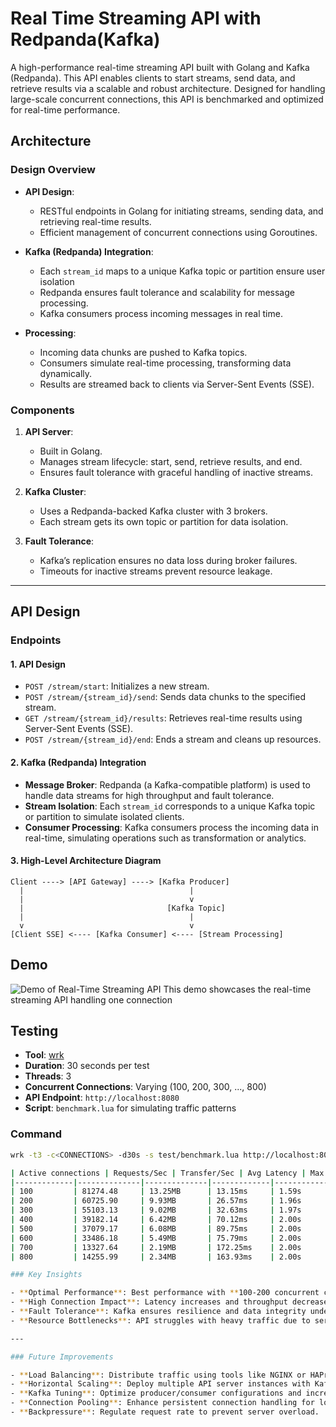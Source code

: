 # Real Time Streaming API with Redpanda(Kafka)

A high-performance real-time streaming API built with Golang and Kafka (Redpanda). This API enables clients to start streams, send data, and retrieve results via a scalable and robust architecture. Designed for handling large-scale concurrent connections, this API is benchmarked and optimized for real-time performance.

## Architecture

### Design Overview

- **API Design**:
  - RESTful endpoints in Golang for initiating streams, sending data, and retrieving real-time results.
  - Efficient management of concurrent connections using Goroutines.

- **Kafka (Redpanda) Integration**:
  - Each `stream_id` maps to a unique Kafka topic or partition ensure user isolation
  - Redpanda ensures fault tolerance and scalability for message processing.
  - Kafka consumers process incoming messages in real time.

- **Processing**:
  - Incoming data chunks are pushed to Kafka topics.
  - Consumers simulate real-time processing, transforming data dynamically.
  - Results are streamed back to clients via Server-Sent Events (SSE).

### Components

1. **API Server**:
   - Built in Golang.
   - Manages stream lifecycle: start, send, retrieve results, and end.
   - Ensures fault tolerance with graceful handling of inactive streams.

2. **Kafka Cluster**:
   - Uses a Redpanda-backed Kafka cluster with 3 brokers.
   - Each stream gets its own topic or partition for data isolation.

3. **Fault Tolerance**:
   - Kafka’s replication ensures no data loss during broker failures.
   - Timeouts for inactive streams prevent resource leakage.

---

## API Design

### Endpoints

#### 1. API Design
  - `POST /stream/start`: Initializes a new stream.
  - `POST /stream/{stream_id}/send`: Sends data chunks to the specified stream.
  - `GET /stream/{stream_id}/results`: Retrieves real-time results using Server-Sent Events (SSE).
  - `POST /stream/{stream_id}/end`: Ends a stream and cleans up resources.

#### 2. Kafka (Redpanda) Integration
- **Message Broker**: Redpanda (a Kafka-compatible platform) is used to handle data streams for high throughput and fault tolerance.
- **Stream Isolation**: Each `stream_id` corresponds to a unique Kafka topic or partition to simulate isolated clients.
- **Consumer Processing**: Kafka consumers process the incoming data in real-time, simulating operations such as transformation or analytics.

#### 3. High-Level Architecture Diagram

```plaintext
Client ----> [API Gateway] ----> [Kafka Producer]
  |                                     |
  |                                     v
  |                                [Kafka Topic]
  |                                     |
  v                                     v
[Client SSE] <---- [Kafka Consumer] <---- [Stream Processing]
```

## Demo

![Demo of Real-Time Streaming API](graphic/demo.gif)
This demo showcases the real-time streaming API handling one connection

## Testing

- **Tool**: [wrk](https://github.com/wg/wrk)
- **Duration**: 30 seconds per test
- **Threads**: 3
- **Concurrent Connections**: Varying (100, 200, 300, ..., 800)
- **API Endpoint**: `http://localhost:8080`
- **Script**: `benchmark.lua` for simulating traffic patterns

### Command
```bash
wrk -t3 -c<CONNECTIONS> -d30s -s test/benchmark.lua http://localhost:8080

| Active connections | Requests/Sec | Transfer/Sec | Avg Latency | Max Latency | Socket Errors (Connect/Read/Write/Timeout) | Total Requests | Total Data Read |
|-------------|--------------|--------------|-------------|-------------|-------------------------------------------|----------------|-----------------|
| 100         | 81274.48     | 13.25MB      | 13.15ms     | 1.59s       | 0/0/0/84                                 | 2443754        | 398.35MB        |
| 200         | 60725.90     | 9.93MB       | 26.57ms     | 1.96s       | 0/47/0/145                               | 1827753        | 298.90MB        |
| 300         | 55103.13     | 9.02MB       | 32.63ms     | 1.97s       | 0/179/0/208                              | 1658462        | 271.51MB        |
| 400         | 39182.14     | 6.42MB       | 70.12ms     | 2.00s       | 0/341/0/211                              | 1179250        | 193.19MB        |
| 500         | 37079.17     | 6.08MB       | 89.75ms     | 2.00s       | 0/302/64/358                              | 1115027        | 182.74MB        |
| 600         | 33486.18     | 5.49MB       | 75.79ms     | 2.00s       | 0/679/92/298                              | 1007270        | 165.12MB        |
| 700         | 13327.64     | 2.19MB       | 172.25ms    | 2.00s       | 0/1424/0/827                              | 401533         | 65.88MB         |
| 800         | 14255.99     | 2.34MB       | 163.93ms    | 2.00s       | 0/1816/2/361                              | 428815         | 70.36MB         |

### Key Insights

- **Optimal Performance**: Best performance with **100-200 concurrent connections**.
- **High Connection Impact**: Latency increases and throughput decreases with >300 connections.
- **Fault Tolerance**: Kafka ensures resilience and data integrity under load.
- **Resource Bottlenecks**: API struggles with heavy traffic due to server-side constraints.

---

### Future Improvements

- **Load Balancing**: Distribute traffic using tools like NGINX or HAProxy.
- **Horizontal Scaling**: Deploy multiple API server instances with Kafka partitioning.
- **Kafka Tuning**: Optimize producer/consumer configurations and increase partitions.
- **Connection Pooling**: Enhance persistent connection handling for lower latency.
- **Backpressure**: Regulate request rate to prevent server overload.